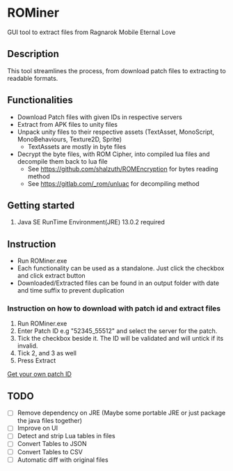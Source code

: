 # ROMiner
GUI tool to extract files from Ragnarok Mobile Eternal Love

## Description
This tool streamlines the process, from download patch files to extracting to readable formats.

## Functionalities
- Download Patch files with given IDs in respective servers
- Extract from APK files to unity files
- Unpack unity files to their respective assets (TextAsset, MonoScript, MonoBehaviours, Texture2D, Sprite)
  - TextAssets are mostly in byte files 
- Decrypt the byte files, with ROM Cipher, into compiled lua files and decompile them back to lua file
  - See https://github.com/shalzuth/ROMEncryption for bytes reading method
  - See https://gitlab.com/_rom/unluac for decompiling method


## Getting started
1. Java SE RunTime Environment(JRE) 13.0.2 required

## Instruction
- Run ROMiner.exe
- Each functionality can be used as a standalone. Just click the checkbox and click extract button
- Downloaded/Extracted files can be found in an output folder with date and time suffix to prevent duplication

### Instruction on how to download with patch id and extract files
1. Run ROMiner.exe
2. Enter Patch ID e.g "52345_55512" and select the server for the patch.
3. Tick the checkbox beside it. The ID will be validated and will untick if its invalid.
4. Tick 2, and 3 as well
5. Press Extract

[Get your own patch ID](https://github.com/gomuG/ROMiner/blob/master/Example.PNG)


## TODO
- [ ] Remove dependency on JRE (Maybe some portable JRE or just package the java files together)
- [ ] Improve on UI
- [ ] Detect and strip Lua tables in files
- [ ] Convert Tables to JSON
- [ ] Convert Tables to CSV
- [ ] Automatic diff with original files